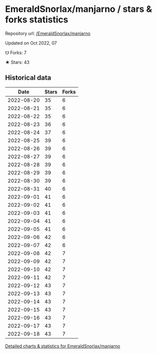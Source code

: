 # EmeraldSnorlax/manjarno / stars & forks statistics

Repository url: [/EmeraldSnorlax/manjarno](https://github.com/EmeraldSnorlax/manjarno)

Updated on Oct 2022, 07

☋ Forks: 7

★ Stars: 43

## Historical data
| Date | Stars | Forks |
|------|-------|-------|
| 2022-08-20 | 35 | 6 | 
| 2022-08-21 | 35 | 6 | 
| 2022-08-22 | 35 | 6 | 
| 2022-08-23 | 36 | 6 | 
| 2022-08-24 | 37 | 6 | 
| 2022-08-25 | 39 | 6 | 
| 2022-08-26 | 39 | 6 | 
| 2022-08-27 | 39 | 6 | 
| 2022-08-28 | 39 | 6 | 
| 2022-08-29 | 39 | 6 | 
| 2022-08-30 | 39 | 6 | 
| 2022-08-31 | 40 | 6 | 
| 2022-09-01 | 41 | 6 | 
| 2022-09-02 | 41 | 6 | 
| 2022-09-03 | 41 | 6 | 
| 2022-09-04 | 41 | 6 | 
| 2022-09-05 | 41 | 6 | 
| 2022-09-06 | 42 | 6 | 
| 2022-09-07 | 42 | 6 | 
| 2022-09-08 | 42 | 7 | 
| 2022-09-09 | 42 | 7 | 
| 2022-09-10 | 42 | 7 | 
| 2022-09-11 | 42 | 7 | 
| 2022-09-12 | 43 | 7 | 
| 2022-09-13 | 43 | 7 | 
| 2022-09-14 | 43 | 7 | 
| 2022-09-15 | 43 | 7 | 
| 2022-09-16 | 43 | 7 | 
| 2022-09-17 | 43 | 7 | 
| 2022-09-18 | 43 | 7 | 


[Detailed charts & statistics for EmeraldSnorlax/manjarno](https://reviewgithub.com/rep/EmeraldSnorlax/manjarno)
